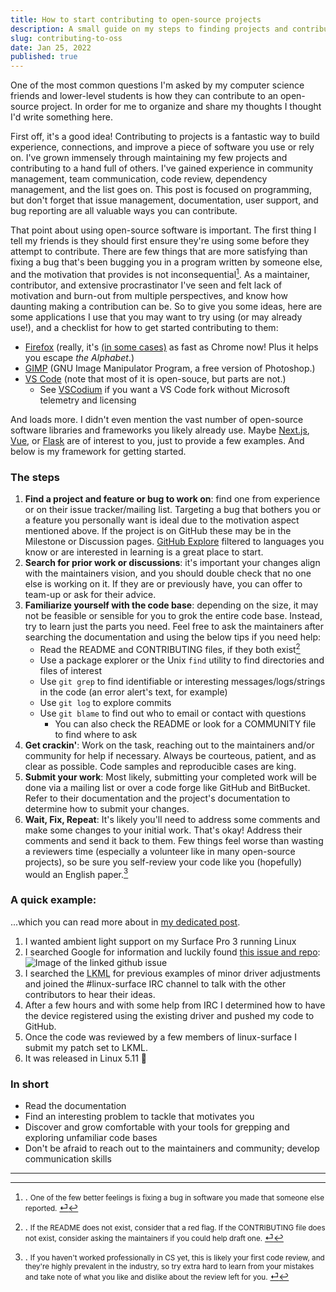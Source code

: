```yaml
---
title: How to start contributing to open-source projects
description: A small guide on my steps to finding projects and contributing changes
slug: contributing-to-oss
date: Jan 25, 2022
published: true
---
```

One of the most common questions I'm asked by my computer science friends and lower-level students is how they can contribute to an open-source project. In order for me to organize and share my thoughts I thought I'd write something here.

First off, it's a good idea! Contributing to projects is a fantastic way to build experience, connections, and improve a piece of software you use or rely on. I've grown immensely through maintaining my few projects and contributing to a hand full of others. I've gained experience in community management, team communication, code review, dependency management, and the list goes on. This post is focused on programming, but don't forget that issue management, documentation, user support, and bug reporting are all valuable ways you can contribute. 

That point about using open-source software is important. The first thing I tell my friends is they should first ensure they're using some before they attempt to contribute. There are few things that are more satisfying than fixing a bug that's been bugging you in a program written by someone else, and the motivation that provides is not inconsequential[^1]. As a maintainer, contributor, and extensive procrastinator I've seen and felt lack of motivation and burn-out from multiple perspectives, and know how daunting making a contribution can be. So to give you some ideas, here are some applications I use that you may want to try using (or may already use!), and a checklist for how to get started contributing to them:
- [Firefox](https://www.mozilla.org/en-US/firefox/new/) (really, it's [(in some cases)](https://arewefastyet.com/mac/benchmarks/overview?numDays=365) as fast as Chrome now! Plus it helps you escape _the Alphabet_.)
- [GIMP](https://www.gimp.org/) (GNU Image Manipulator Program, a free version of Photoshop.)
- [VS Code](https://github.com/microsoft/vscode) (note that most of it is open-souce, but parts are not.)
    - See [VSCodium](https://github.com/VSCodium/vscodium) if you want a VS Code fork without Microsoft telemetry and licensing

And loads more. I didn't even mention the vast number of open-source software libraries and frameworks you likely already use. Maybe [Next.js](https://nextjs.org), [Vue](https://vuejs.org), or [Flask](https://github.com/pallets/flask) are of interest to you, just to provide a few examples. And below is my framework for getting started.

### The steps
1. **Find a project and feature or bug to work on**: find one from experience or on their issue tracker/mailing list. Targeting a bug that bothers you or a feature you personally want is ideal due to the motivation aspect mentioned above. If the project is on GitHub these may be in the Milestone or Discussion pages. [GitHub Explore](github.com/explore) filtered to languages you know or are interested in learning is a great place to start.
2. **Search for prior work or discussions**: it's important your changes align with the maintainers vision, and you should double check that no one else is working on it. If they are or previously have, you can offer to team-up or ask for their advice.
3. **Familiarize yourself with the code base**: depending on the size, it may not be feasible or sensible for you to grok the entire code base. Instead, try to learn just the parts you need. Feel free to ask the maintainers after searching the documentation and using the below tips if you need help:
   * Read the README and CONTRIBUTING files, if they both exist[^2]
   * Use a package explorer or the Unix `find` utility to find directories and files of interest
   * Use `git grep` to find identifiable or interesting messages/logs/strings in the code (an error alert's text, for example)
   * Use `git log` to explore commits
   * Use `git blame` to find out who to email or contact with questions
      * You can also check the README or look for a COMMUNITY file to find where to ask
4.  **Get crackin'**: Work on the task, reaching out to the maintainers and/or community for help if necessary. Always be courteous, patient, and as clear as possible. Code samples and reproducible cases are king.
5. **Submit your work**: Most likely, submitting your completed work will be done via a mailing list or over a code forge like GitHub and BitBucket. Refer to their documentation and the project's documentation to determine how to submit your changes. 
6. **Wait, Fix, Repeat**: It's likely you'll need to address some comments and make some changes to your initial work. That's okay! Address their comments and send it back to them. Few things feel worse than wasting a reviewers time (especially a volunteer like in many open-source projects), so be sure you self-review your code like you (hopefully) would an English paper.[^3]

### A quick example:
...which you can read more about in [my dedicated post](/blog/MSHW0184).

1. I wanted ambient light support on my Surface Pro 3 running Linux
2. I searched Google for information and luckily found [this issue and repo](https://github.com/linux-surface/linux-surface/issues/121#issue-580967766):
![Image of the linked github issue](/blog/foss/github-issue.jpg)
3. I searched the <abbr title="Linux Kernel Mailing List">LKML</abbr> for previous examples of minor driver adjustments and joined the #linux-surface IRC channel to talk with the other contributors to hear their ideas. 
4. After a few hours and with some help from IRC I determined how to have the device registered using the existing driver and pushed my code to GitHub.
5. Once the code was reviewed by a few members of linux-surface I submit my patch set to LKML.
6. It was released in Linux 5.11 🎉

### In short

* Read the documentation
* Find an interesting problem to tackle that motivates you
* Discover and grow comfortable with your tools for grepping and exploring unfamiliar code bases 
* Don't be afraid to reach out to the maintainers and community; develop communication skills

<hr />

[^1]:. <small>One of the few better feelings is fixing a bug in software you made that someone else reported.</small> [⏎](/blog/contributing-to-oss#ref:1)
[^2]:. <small>If the README does not exist, consider that a red flag. If the CONTRIBUTING file does not exist, consider asking the maintainers if you could help draft one.</small> [⏎](/blog/contributing-to-oss#ref:2)
[^3]:. <small>If you haven't worked professionally in CS yet, this is likely your first code review, and they're highly prevalent in the industry, so try extra hard to learn from your mistakes and take note of what you like and dislike about the review left for you.</small> [⏎](/blog/contributing-to-oss#ref:3)
